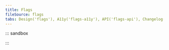 ```yaml
---
title: Flags
fileSource: flags
tabs: Design('flags'), A11y('flags-a11y'), API('flags-api'), Changelog('flags-changelog')
---
```


::: sandbox

<script lang="tsx">
  export Demo from 'stories/components/flags/docs/examples/basic.tsx';
</script>

:::

